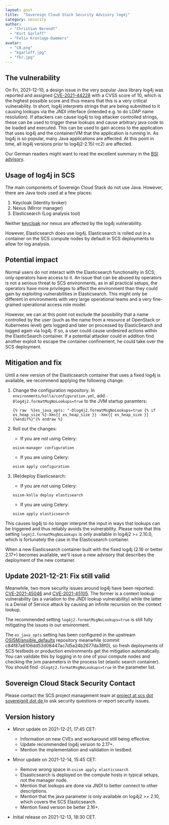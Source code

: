 ```yaml
---
layout: post
title:  "Sovereign Cloud Stack Security Advisory log4j"
category: security
author:
  - "Christian Berendt"
  - "Kurt Garloff"
  - "Felix Kronlage-Dammers"
avatar: 
  - "CB.png"
  - "kgarloff.jpg"
  - "fkr.jpg"
---
```

## The vulnerability

On Fri, 2021-12-10, a design issue in the very popular Java library log4j
was reported and assigned [CVE-2021-44228](https://www.lunasec.io/docs/blog/log4j-zero-day/)
with a CVSS score of 10, which is the highest
possible score and thus means that this is a very critical vulnerability.
In short, log4j interprets strings that are being submitted to it
causing lookups via the JNDI interface (intended e.g. to do LDAP name resolution).
If attackers can cause log4j to log attacker controlled strings, these can be used
to trigger these lookups and cause arbitrary java code to be loaded and
executed. This can be used to gain access to the
application that uses log4j and the container/VM that the application
is running in. As log4j is so popular, many Java applications are
affected. At this point in time, all log4j versions prior to
log4j2-2.15(-rc2) are affected.

Our German readers might want to read the excellent summary in the
[BSI advisory](https://www.bsi.bund.de/SharedDocs/Cybersicherheitswarnungen/DE/2021/2021-549032-10F2.pdf?__blob=publicationFile&v=3).

## Usage of log4j in SCS

The main components of Sovereign Cloud Stack do not use Java.
However, there are Java tools used at a few places:

1. Keycloak (Identity broker)
2. Nexus (Mirror manager)
3. Elasticsearch (Log analysis tool)

Neither [keycloak](https://github.com/keycloak/keycloak/discussions/9078)
nor nexus are affected by the log4j vulnerability.

However, Elasticsearch does use log4j. Elasticsearch is rolled out in a
container on the SCS compute nodes by default in SCS deployments to allow for
log analysis.

## Potential impact

Normal users do not interact with the Elasticsearch functionality in SCS;
only operators have access to it. An issue that can be abused by operators
is not a serious threat to SCS environments, as in all practical setups,
the operators have more privileges to affect the environment than they
could gain by exploiting vulnerabilities in Elasticsearch. This might only
be different in environments with very large operational teams and a very
fine-grained operational access role model.

However, we can at this point not exclude the possibility that a name
controlled by the user (such as the name from a resource at OpenStack
or Kubernetes level) gets logged and later on processed by ElasticSearch
and logged again via log4j. If so, a user could cause undesired actions
within the ElasticSearch container. If a potential
attacker could in addition find another exploit to escape the container
confinement, he could take over the SCS deployment.

## Mitigation and fix

Until a new version of the Elasticsearch container that uses a fixed
log4j is available, we recommend applying the following change:

1. Change the configuration repository.
   In `environments/kolla/configuration.yml`, add `-Dlog4j2.formatMsgNoLookups=true` to the JVM
   startup paramters:

      ```
      {% raw  %}es_java_opts: "-Dlog4j2.formatMsgNoLookups=true {% if es_heap_size %}-Xms{{ es_heap_size }} -Xmx{{ es_heap_size }}{%endif%}"{% endraw %}

      ```

2. Roll out the changes:
    * If you are *not* using Celery:
     ```
     osism-manager configuration
     ```
    * If you are using Celery:
     ```
     osism apply configuration
     ```

3. (Re)deploy Elasticsearch:
    * If you are *not* using Celery:
     ```
     osism-kolla deploy elastisearch
     ```
    * If you are using Celery:
     ```
     osism apply elasticsearch
     ```

This causes log4j to no longer interpret the input in ways that lookups
can be triggered and thus reliably avoids the vulnerability. Please note that
this setting `log4j2.formatMsgNoLookups` is only available in
log4j2 >= 2.10.0, which is fortunately the case in the Elasticsearch container.

When a new Elasticsearch container built with the fixed log4j (2.16 or better 2.17+)
becomes available, we'll issue a new advisory that describes the deployment of the
new container.

## Update 2021-12-21: Fix still valid

Meanwhile, two more security issues around log4j have been reported:
[CVE-2021-45046](https://www.whitesourcesoftware.com/resources/blog/log4j-vulnerability-cve-2021-45046/)
and [CVE-2021-45105](https://www.whitesourcesoftware.com/resources/blog/log4j-vulnerability-cve-2021-45105/).
The former is a context lookup vulnerability (as a variation to the JNDI
lookup vulnerability) while the latter is a Denial of Service attack by
causing an infinite recursion on the context lookup.

The recommended setting `log4j2.formatMsgNoLookups=true`
is still fully mitigating the issues in our environment.

The `es_java_opts` setting has been configured in the upstream
[OSISM/ansible_defaults](https://github.com/osism/ansible-defaults)
repository meanwhile (commit c84f87a6106dd53d08447ac7d5a24b2677da38f0),
so fresh deployments of SCS testbeds or production environments get
the mitigation automatically. You can validate this by logging in to
one of your compute nodes and checking the jvm parameters in the process
list (elastic search container). You should find `-Dlog4j2.formatMsgNoLookups=true`
in the parameter list.

## Sovereign Cloud Stack Security Contact

Please contact the SCS project management team at
[project at scs dot sovereignit dot de ](mailto:project@scs.sovereignit.de)
to ask security questions or report security issues.

## Version history

* Minor update on 2021-12-21, 17:45 CET:
    - Information on new CVEs and workaround still being effective.
    - Update recommended log4j version to 2.17+.
    - Mention the implementation and validation in testbed.

* Minor update on 2021-12-14, 15:45 CET:
    - Remove wrong space in `osism apply elasticsearch`
    - Elsasticsearch is deployed on the compute hosts in typical setups, not the manager node.
    - Mention that lookups are done via JNDI to better connect to other descriptions.
    - Mention that the java parameter is only available on log4j2 >= 2.10, which covers the SCS Elasticsearch.
    - Mention fixed version be better 2.16+.

* Initial release on 2021-12-13, 18:30 CET.
